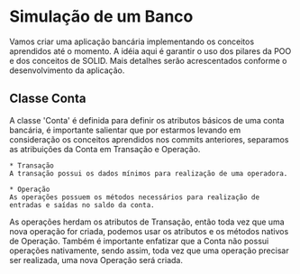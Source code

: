 # Simulação de um Banco

Vamos criar uma aplicação bancária implementando os conceitos aprendidos até o momento. A idéia aqui é garantir o uso dos pilares da POO e dos conceitos de SOLID. Mais detalhes serão acrescentados conforme o desenvolvimento da aplicação.

## Classe Conta

A classe 'Conta' é definida para definir os atributos básicos de uma conta bancária, é importante salientar que por estarmos levando em consideração os conceitos aprendidos nos commits anteriores, separamos as atribuições da Conta em Transação e Operação.

    * Transação
    A transação possui os dados mínimos para realização de uma operadora. 

    * Operação
    As operações possuem os métodos necessários para realização de entradas e saídas no saldo da conta.

As operações herdam os atributos de Transação, então toda vez que uma nova operação for criada, podemos usar os atributos e os métodos nativos de Operação. Também é importante enfatizar que a Conta não possui operações nativamente, sendo assim, toda vez que uma operação precisar ser realizada, uma nova Operação será criada.
